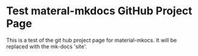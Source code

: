 # Test materal-mkdocs GitHub Project Page
This is a test of the git hub project page for material-mkocs. It will be replaced with the mk-docs 'site'.
